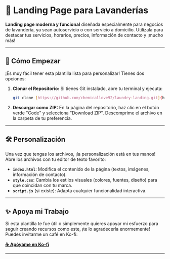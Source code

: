# 🧺 Landing Page para Lavanderías

**Landing page moderna y funcional** diseñada especialmente para negocios de lavandería, ya sean autoservicio o con servicio a domicilio. Utilízala para destacar tus servicios, horarios, precios, información de contacto y ¡mucho más!

---

## 🚀 Cómo Empezar

¡Es muy fácil tener esta plantilla lista para personalizar! Tienes dos opciones:

1.  **Clonar el Repositorio:**
    Si tienes Git instalado, abre tu terminal y ejecuta:
    
    ```bash
    git clone [https://github.com/chemicallove92/laundry-landing.git](https://github.com/chemicallove92/laundry-landing.git)
    ```

2.  **Descargar como ZIP:**
    En la página del repositorio, haz clic en el botón verde "Code" y selecciona "Download ZIP". Descomprime el archivo en la carpeta de tu preferencia.

---

## 🛠️ Personalización

Una vez que tengas los archivos, ¡la personalización está en tus manos! Abre los archivos con tu editor de texto favorito:

* **`index.html`**: Modifica el contenido de la página (textos, imágenes, información de contacto).
* **`style.css`**: Cambia los estilos visuales (colores, fuentes, diseño) para que coincidan con tu marca.
* **`script.js`** (si existe): Adapta cualquier funcionalidad interactiva.

---

## ✨ Apoya mi Trabajo

Si esta plantilla te fue útil o simplemente quieres apoyar mi esfuerzo para seguir creando recursos como este, ¡te lo agradecería enormemente! Puedes invitarme un café en Ko-fi:

**[☕ Apóyame en Ko-fi](https://ko-fi.com/post/laundry-landing-D1D41IYLNW)**

---
